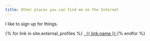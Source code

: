```yaml
---
title: Other places you can find me on the Internet
---
```


I like to sign up for things.

<div class="row no-gutters">
    {% for link in site.external_profiles %}
        <a class="col-md-3 col-sm-4 col-xs-4 py-1 text-truncate text-sans-serif" href="{{ link.url }}">
            <i class="{{ link.fontawesome-classes }} fa-fw" aria-hidden="true"></i>&nbsp; {{ link.name }}
        </a>
    {% endfor %}
</div>
